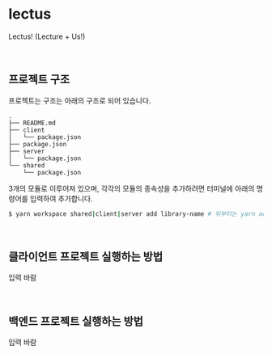 # lectus
Lectus! (Lecture + Us!)

<br>

## 프로젝트 구조

프로젝트는 구조는 아래의 구조로 되어 있습니다.

```
.
├── README.md
├── client
│   └── package.json
├── package.json
├── server
│   └── package.json
└── shared
    └── package.json
```

3개의 모듈로 이루어져 있으며, 각각의 모듈의 종속성을 추가하려면 터미널에 아래의 명령어를 입력하여 추가합니다.

```bash
$ yarn workspace shared|client|server add library-name # 뒤부터는 yarn add 뒤와 같음
```

<br>

## 클라이언트 프로젝트 실행하는 방법

입력 바람

<br>

## 백엔드 프로젝트 실행하는 방법

입력 바람
